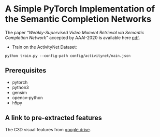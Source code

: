 # A Simple PyTorch Implementation of the Semantic Completion Networks 

The paper *“Weakly-Supervised Video Moment Retrieval via Semantic Completion Network”* accepted by AAAI-2020 is available here [pdf](https://arxiv.org/abs/1911.08199).

+ Train on the ActivityNet Dataset:
```
python train.py --config-path config/activitynet/main.json
```

## Prerequisites
- pytorch
- python3
- gensim
- opencv-python
- h5py


## A link to pre-extracted features
The C3D visual features from [google drive](https://drive.google.com/drive/folders/1D3nav3TKZmYNHvSLBgDt1vpBUXoV2MRv?usp=sharing).
